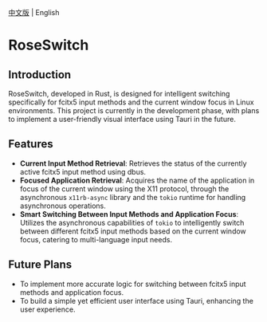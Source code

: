 [中文版](./README_zh.md) | English

# RoseSwitch

## Introduction

RoseSwitch, developed in Rust, is designed for intelligent switching specifically for fcitx5 input methods and the current window focus in Linux environments. This project is currently in the development phase, with plans to implement a user-friendly visual interface using Tauri in the future.

## Features

- **Current Input Method Retrieval**: Retrieves the status of the currently active fcitx5 input method using dbus.
- **Focused Application Retrieval**: Acquires the name of the application in focus of the current window using the X11 protocol, through the asynchronous `x11rb-async` library and the `tokio` runtime for handling asynchronous operations.
- **Smart Switching Between Input Methods and Application Focus**: Utilizes the asynchronous capabilities of `tokio` to intelligently switch between different fcitx5 input methods based on the current window focus, catering to multi-language input needs.

## Future Plans

- To implement more accurate logic for switching between fcitx5 input methods and application focus.
- To build a simple yet efficient user interface using Tauri, enhancing the user experience.
